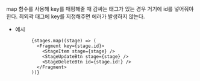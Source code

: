 map 함수를 사용해 key를 매핑해줄 때 감싸는 태그가 있는 경우 거기에 id를 넣어줘야 한다.
최외곽 태그에 key를 지정해주면 에러가 발생하지 않는다.

- 예시
  
  ```
        {stages.map((stage) => (
          <Fragment key={stage.id}>
            <StageItem stage={stage} />
            <StageUpdateBtn stage={stage} />
            <StageDeleteBtn id={stage.id!} />
          </Fragment>
        ))}
  ```
